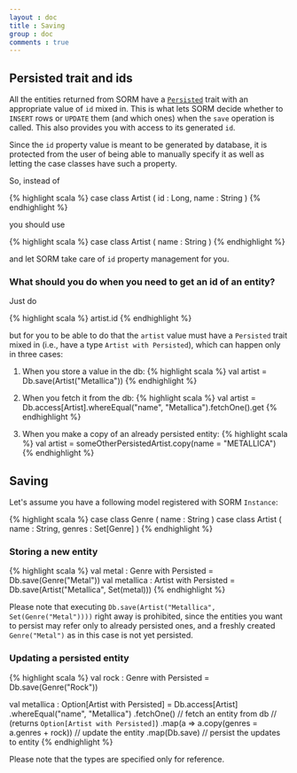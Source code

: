 ```yaml
---
layout : doc
title : Saving 
group : doc
comments : true
---
```


## Persisted trait and ids

All the entities returned from SORM have a [`Persisted`](/api/#sorm.Persisted) trait with an appropriate value of `id` mixed in. This is what lets SORM decide whether to `INSERT` rows or `UPDATE` them (and which ones) when the `save` operation is called. This also provides you with access to its generated `id`.

Since the `id` property value is meant to be generated by database, it is protected from the user of being able to manually specify it as well as letting the case classes have such a property.

So, instead of 
    
{% highlight scala %}
case class Artist ( id : Long, name : String ) 
{% endhighlight %}

you should use 

{% highlight scala %}
case class Artist ( name : String ) 
{% endhighlight %}

and let SORM take care of `id` property management for you.

### What should you do when you need to get an id of an entity?

Just do

{% highlight scala %}
artist.id 
{% endhighlight %}

but for you to be able to do that the `artist` value must have a `Persisted` trait mixed in (i.e., have a type `Artist with Persisted`), which can happen only in three cases:

1. When you store a value in the db: {% highlight scala %}
val artist = Db.save(Artist("Metallica")) 
{% endhighlight %}
    
2. When you fetch it from the db: {% highlight scala %}
val artist = Db.access[Artist].whereEqual("name", "Metallica").fetchOne().get
{% endhighlight %}

3. When you make a copy of an already persisted entity: {% highlight scala %}
val artist = someOtherPersistedArtist.copy(name = "METALLICA")
{% endhighlight %}


## Saving

Let's assume you have a following model registered with SORM `Instance`:

{% highlight scala %}
case class Genre ( name : String )
case class Artist ( name : String, genres : Set[Genre] )
{% endhighlight %}

### Storing a new entity

{% highlight scala %}
val metal : Genre with Persisted
  = Db.save(Genre("Metal"))
val metallica : Artist with Persisted
  = Db.save(Artist("Metallica", Set(metal))) 
{% endhighlight %}

Please note that executing `Db.save(Artist("Metallica", Set(Genre("Metal"))))` right away is prohibited, since the entities you want to persist may refer only to already persisted ones, and a freshly created `Genre("Metal")` as in this case is not yet persisted.

### Updating a persisted entity

{% highlight scala %}
val rock : Genre with Persisted
  = Db.save(Genre("Rock"))

val metallica : Option[Artist with Persisted]
  = Db.access[Artist]
      .whereEqual("name", "Metallica")
      .fetchOne()   //  fetch an entity from db
                    //  (returns `Option[Artist with Persisted]`)
      .map(a => a.copy(genres = a.genres + rock))
                    //  update the entity
      .map(Db.save) //  persist the updates to entity
{% endhighlight %}

Please note that the types are specified only for reference.